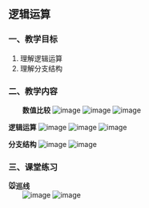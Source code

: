 ## 逻辑运算
### 一、教学目标
1. 理解逻辑运算
2. 理解分支结构
### 二、教学内容
&emsp;&emsp;**数值比较**
![image](http://www.manykit.com/public/courseimg/1-5-1.png)
![image](http://www.manykit.com/public/courseimg/1-5-2.png)
![image](http://www.manykit.com/public/courseimg/1-5-3.png)

**逻辑运算**
![image](http://www.manykit.com/public/courseimg/1-5-4.png)
![image](http://www.manykit.com/public/courseimg/1-5-5.png)
![image](http://www.manykit.com/public/courseimg/1-5-6.png)

**分支结构**
![image](http://www.manykit.com/public/courseimg/1-5-7.png)
![image](http://www.manykit.com/public/courseimg/1-5-8.png)

### 三、课堂练习
**🐭巡线**<br>
&emsp;&emsp;![image](http://www.manykit.com/public/courseimg/1-5-9.png)
![image](http://www.manykit.com/public/courseimg/1-5-10.png)

